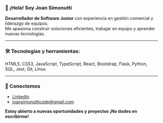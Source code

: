 ### 👋 ¡Hola! Soy Joan Simonutti

**Desarrollador de Software Junior** con experiencia en gestión comercial y liderazgo de equipos.  
Me apasiona construir soluciones eficientes, trabajar en equipo y aprender nuevas tecnologías.  

---

### 🛠️ Tecnologías y herramientas:

HTML5, CSS3, JavaScript, TypeScript, React, Bootstrap, Flask, Python, SQL, Jest, Git, Linux.

---

### 🤝 Conectemos

- [LinkedIn](https://www.linkedin.com/in/joansimonutti/)
- [joansimonutticode@gmail.com](mailto:joansimonutticode@gmail.com)

**Estoy abierto a nuevas oportunidades y proyectos ¡No dudes en escribirme!**
